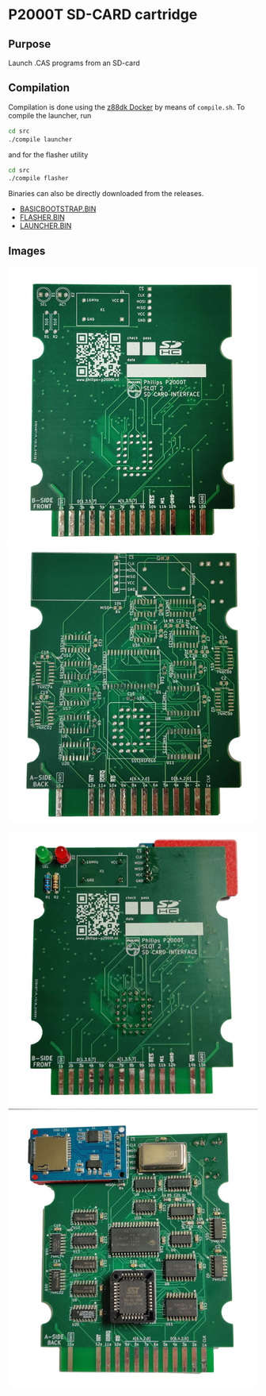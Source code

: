 # P2000T SD-CARD cartridge

## Purpose

Launch .CAS programs from an SD-card

## Compilation

Compilation is done using the [z88dk Docker](https://hub.docker.com/r/z88dk/z88dk)
by means of `compile.sh`. To compile the launcher, run

```bash
cd src
./compile launcher
```

and for the flasher utility

```bash
cd src
./compile flasher
```

Binaries can also be directly downloaded from the releases.

* [BASICBOOTSTRAP.BIN](https://github.com/ifilot/p2000t-sdcard/releases/latest/download/BASICBOOTSTRAP.BIN)
* [FLASHER.BIN](https://github.com/ifilot/p2000t-sdcard/releases/latest/download/FLASHER.BIN)
* [LAUNCHER.BIN](https://github.com/ifilot/p2000t-sdcard/releases/latest/download/LAUNCHER.BIN)

## Images

![SD-card cartridge bare front](img/sdcard-cartridge-bare-front.jpg)
![SD-card cartridge bare back](img/sdcard-cartridge-bare-back.jpg)

![SD-card cartridge populated front](img/sdcard-cartridge-populated-front.jpg)
![SD-card cartridge populated back](img/sdcard-cartridge-populated-back.jpg)
